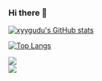 ### Hi there 👋

[![xyygudu's GitHub stats](https://github-readme-stats.vercel.app/api?username=xyygudu&&show_icons=true&theme=radical)](https://github.com/anuraghazra/github-readme-stats)

[![Top Langs](https://github-readme-stats.vercel.app/api/top-langs/?username=xyygudu&layout=compact)](https://github.com/anuraghazra/github-readme-stats)

<div>
  <img align="center" src="[https://github-readme-stats.vercel.app/api/pin/?username=anuraghazra&repo=github-readme-stats](https://github-readme-stats.vercel.app/api?username=xyygudu&&show_icons=true&theme=radical)" />
</div>
<div>
  <img align="center" src="https://github-readme-stats.vercel.app/api/top-langs/?username=xyygudu&layout=compact" />
</div>

<!--
**xyygudu/xyygudu** is a ✨ _special_ ✨ repository because its `README.md` (this file) appears on your GitHub profile.

Here are some ideas to get you started:

- 🔭 I’m currently working on ...
- 🌱 I’m currently learning ...
- 👯 I’m looking to collaborate on ...
- 🤔 I’m looking for help with ...
- 💬 Ask me about ...
- 📫 How to reach me: ...
- 😄 Pronouns: ...
- ⚡ Fun fact: ...
-->
